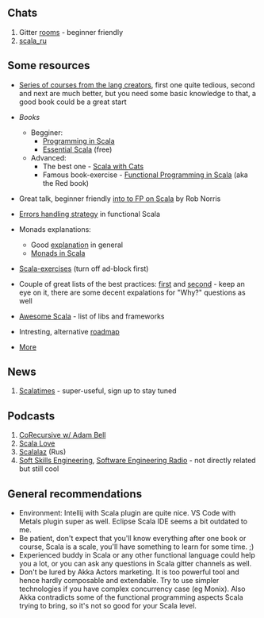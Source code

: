 ## Chats
1. Gitter [rooms](https://gitter.im/scala/scala) - beginner friendly
2. [scala_ru](https://t.me/scala_ru)

## Some resources
- [Series of courses from the lang creators](https://www.coursera.org/specializations/scala), first one quite tedious, second and next are much better, but you need some basic knowledge to that, a good book could be a great start
- _Books_
    - Begginer:
        - [Programming in Scala](https://booksites.artima.com/programming_in_scala_3ed)
        - [Essential Scala](https://underscore.io/training/courses/essential-scala/) (free)
    - Advanced:
        - The best one - [Scala with Cats](https://underscore.io/books/scala-with-cats/)
        - Famous book-exercise - [Functional Programming in Scala](https://www.amazon.com/Functional-Programming-Scala-Paul-Chiusano/dp/1617290653) (aka the Red book)
- Great talk, beginner friendly [into to FP on Scala](https://www.youtube.com/watch?v=30q6BkBv5MY) by Rob Norris 
- [Errors handling strategy](https://stackoverflow.com/a/35736191/2453144) in functional Scala
- Monads explanations:
    - Good [explanation](https://habrahabr.ru/post/183150/) in general
    - [Monads in Scala](https://medium.com/@sinisalouc/demystifying-the-monad-in-scala-cc716bb6f534)

- [Scala-exercises](https://www.scala-exercises.org/) (turn off ad-block first)
- Couple of great lists of the best practices: [first](https://github.com/alexandru/scala-best-practices) and [second](https://nrinaudo.github.io/scala-best-practices/) - keep an eye on it, there are some decent expalations for "Why?" questions as well
- [Awesome Scala](https://github.com/lauris/awesome-scala) - list of libs and frameworks
- Intresting, alternative [roadmap](https://gist.github.com/d1egoaz/2180cbbf7d373a0c5575f9a62466e5e1)
- [More](https://scala-lang.org/documentation/learn.html)

## News
1. [Scalatimes](http://scalatimes.com/) - super-useful, sign up to stay tuned

## Podcasts
1. [CoRecursive w/ Adam Bell](https://corecursive.com/)
2. [Scala Love](https://scala.love/)
3. [Scalalaz](https://scalalaz.ru) (Rus)
4. [Soft Skills Engineering](https://softskills.audio/), [Software Engineering Radio](https://www.se-radio.net/) - not directly related but still cool

## General recommendations
- Environment: Intellij with Scala plugin are quite nice. VS Code with Metals plugin super as well. Eclipse Scala IDE seems a bit outdated to me.
- Be patient, don't expect that you'll know everything after one book or course, Scala is a scale, you'll have something to learn for some time. ;)  
- Experienced buddy in Scala or any other functional language could help you a lot, or you can ask any questions in Scala gitter channels as well.
- Don't be lured by Akka Actors marketing. It is too powerful tool and hence hardly composable and extendable. Try to use simpler technologies if you have complex concurrency case (eg Monix). Also Akka contradicts some of the functional programming aspects Scala trying to bring, so it's not so good for your Scala level.
